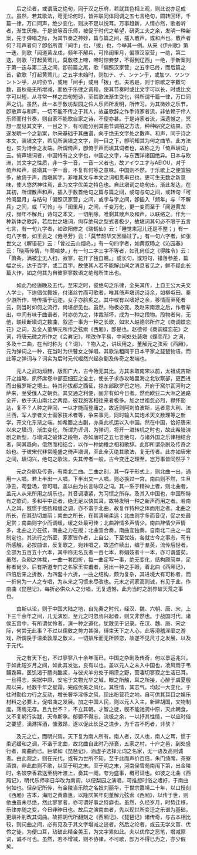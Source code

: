 <!-- { "loadSidebar": true } -->
　　后之论者，或谓唐之绝句，同于汉之乐府，若就其色相上观，则此说亦足成立。虽然，若其歌法，苟无论何时，皆并联同体同调之五七言绝句，圆转回环，千篇一律，万口同声，绝少变化，则决不足以悦耳。万事趋新，人情亦然，歌者听者，渐生厌倦。于是彼等音乐师，被促于时代之希望，硏究工夫之余，发明一种新案，先于弹唱之际，为其节奏之神妙，篇与篇之间，插入散声，或和声也。散声者何？和声者何？卽俗所谓「间手」也，「拨」也，今举其一例。从来《伊州歌》第一迭，则歌「闻道黄龙戍，频年不解兵，可怜闺里月，偏照汉家营」一绝，第二迭，则歌「打起黄莺儿，莫敎枝上啼，啼时惊妾梦，不得到辽西」一绝，于新案则于第一迭与第二迭之间，卽前篇之尾，歌「偏照汉家营」之五字已终，而后篇之首，欲歌「打起黄莺儿」之五字未始时，则加チ、チ、ンテン乎，或加ツ、ツンツントン乎，从时协节，或用「间手」或用「拨」也。夫若是，则于原歌之字数句数，虽秋毫无所增减，而依于乐律之调和，使其节奏时或比文字可以长，时或比文字可以短，从寻常一样之四句短诗，至其歌法渐生变化，得所谓千篇一律，万口同声之讥。虽然，此一本于敎坊梨园之伶人乐师所发明，所传习，为其微妙之乐节，卽散声与和声，一切不能不传之于其人，故虽歌辞之作手诗家者流，非依赖于伶人乐师而付节奏，则自家不能歌自家之诗，不便亦甚。于是诗家者流，深遗憾之，冥想一度见其文字，一目之下，有可能分别其曲节调拍之方法，种种硏究之结果，亦遂发眀一个之新案，尔来基础于其曲谱，向于绝无文字处之散声、和声，同于诗之本文，装塡文字，若见所装塡之文字，则一目之下，卽明知其为何之曲节。此方法也，实为诗余之发端。所谓倚声，卽倚于声而塡其词者也，故称之为「倚声塡词」云。倚声塡词者，中国特有之文字也，中国之文字，与东西洋诸国绝异。日本与欧洲，其文字之性质，非一字一音，一音一义者也，故アイウユ才与AEIOU，对于倚声和声，装塡其一字一音，不复有何等之意味。中国则不然，于乐歌上之便宜独多，故倚于声，而塡其字，非唯其文与本文之词相贯串已也，更可生无数之新意味，使人悠然神往焉，此为文字优美之特色也。自此塡词之绝句出，渐此发达，在其初，所谓散声和声，插入于数首绝句之篇与篇之间，或句与句之间，或转句「可怜闺里月」与结句「偏照汉家营」之间，或字与字之间，卽插入「频年」与「不解兵」之间，或「可怜」与「闺里月」之间，千变万化，更一变而至于「闻道黄龙戍，频年不解兵」诗句之本文，一切削除，唯剩其散声及和声，以联络之。作为一种新体之歌辞，若后世之塡词，尙存绝句之型式者极少，故塡词其句必不限于五言七言，有一句九字者，如欧阳修之《瑞鹤仙》云：「睡觉来冠儿还是不整；」有一句八字者，如王云之《倦寻芳》云：「莫节韶华又因循过了。」有一句六字者，如张世文之《解语花》云：「曾过云山烟岛，」有一句四字者，如黄叔旸之《沁园春》云：「晓燕传情，午莺喧梦。」有一句二字三字不等者，如孔尙任之《得胜令》云：「萧条，满被尘无人扫，寂寥，花开了独自瞧。」或长句，或短句，错落参差，篇幅之长，达于百字，或二百字。故使其人若不能解此间之消息者见之，鲜不疑此长篇大作，如之何其为自彼寥寥数语之绝句所生出也。 

　　如此乃经唐晚及五代，至宋之时，彼绝句之乐律，全失其传，上自王公大夫文人学士，下迨倡优舞妓，付诸丝竹而可歌者，唯其倚声塡词之诗余，如柳屯田、秦少游所作，特传播于远迩，女子亦脍炙之。其中或有以嗜好之余，移情而至死者云，则当时如何之流行，尙堪想见也。虽然，物极必变。及赵宋南渡之后，作者辈出，中间有味于曲谱者，时亦仿为之，体裁渐坏，成为一种之段物。段物者何，无他，联续断塡词之数曲，叙述一事为一种之长歌，如宋人赵德邻所作之《商调蝶恋花》之词，及金人董解元所作之弦索《西厢》，卽是也。赵德邻《商调蝶恋花》之词，将唐元微之所作之《会眞记》，稍改作平易，中间处处装塡《蝶恋花》之词，多及十二曲，在当时称为《？词》，？物入之，讲坛用之。董解元之弦索《西厢》，元为弹词之一种，在当时为供瞽女之弹唱，其歌法粗同于日本平家之琵琶物语，而此等之弹词与？词实为后时元代崛然兴起杂剧及传奇之发端也。 

　　元人之武功烜赫，版图广大，古今殆无其比。方其未取南宋以前，太祖成吉斯汗之雄略，夙怀席卷中部亚细亚之全土，使长子求赤攻略里海之北钦察部，更西进而出俄罗斯之境土。特其孙拔都之西征，掠东部欧罗巴之地，开府于窝尔瓦河町之萨来，至受俄人之朝贡。其交通之利便，固非有如今日者。然而欧亚二大洲之通路全开，依于天山南北之两路，彼我旅客相往来者极多。加之世祖忽必烈，襟怀豁达，复不？人种之异同，一以才能而登庸之，故近则阿剌伯波斯，远者意大利、法兰西，军人学者文士画家技术者等，争来事元，同时输入其炮术天文数理等之新学，开文化东渐之端。如希腊之古剧，亦乘此机运以入中国。然在中国，恰好唐宋以来之塡词，渐生变化，所谓为诨词、为弹词，将开一进转机之时也，故此希腊演剧之新型，与塡词之破体之段物，亦如唐时之五七言绝句，与诸外国之乐律相结合者，同其趋向，俄然而相结合，以作一种幼稚之相和歌辞。此卽所谓杂剧及传奇之始也。于彼宋代非常隆盛之倚声塡词，至此全灭绝其歌法，复无传者。此亦如唐宋之间，塡词兴，绝句之歌法，失其传者一般，古今变迁之理至，岂万事皆同然乎？ 

　　元之杂剧及传奇，有南北二曲。二曲之别，其一存于形式上，则北曲一出，通用一人唱，若上半出一人唱，下半出又一人唱，则必换过一宫。南曲则不然，生旦净丑，苟登场，皆可唱，盖以曲为长言咏叹之词。其一系于精神上者，则北曲者，盖元人从来所用之胡乐也，其音调凄紧，为习惯之所存。及其入中国也，中国所特有之歌词，多和平中正者，绝无足以快其耳，故特发明一种之新声而用之者。若南人之耳，旣惯于悠扬和缓之调，亦不谐于北曲，故复作特种之体而用之者。北曲之所长，在其劲切雄丽；南曲之所长，在其淸峭柔远；北曲则字多而音促，促之处最足赏；南曲则字少而调缓，缓之处最可佳；北曲辞情多声情少，南曲辞情少声情多，北曲之力在弦，南曲之力在版；北曲宜合奏，南曲宜独奏。自南北二曲之一度制定也，其流行之所至，家家皆作者，上自公，下至优妓，各就古今之事态，苟有所感触，必按曲谱，反复歌之，宛转唱之，故述作续出，编于羣英，流传后世者，全部为五百五十六本，其中称无名氏者一百七本，称娼妓者十一本，亦可谓盛矣。虽然，杂剧之体裁，一曲一套四折，每一曲定写一事，绝无变化，结构颇简单，足称者尙少。后有斯道专门之名家王实甫者，另出一种之手眼，着北曲《西厢记》，四倍后来之折数，为四套十六折，一曲之结构，颇为复杂，其进境大有可称者，而一折尙为一人之专唱，为从来之习惯未尽改也。元末之词家高则诚，有见于此，作南曲《琵琶记》，每折必供众人之分唱，无复遗憾，此为当时之剧界破天荒之事也。 

　　由斯以论，则于中国大陆之地，自先秦之时代，经汉、魏、六朝、唐、宋，上下三千余年之间，几无演剧，至元之时忽焉兴起者，则又非然也。于战国时代，诸侯五宫中，有所谓优伶者，演一种之道化，犹散见于记录。在汉、魏、唐、宋之际，何尝无此事？不过以儒敎之势力甚强，缚束天下之人心，此等滑稽淫靡之游戏，所谓戾于温柔敦厚之敎义，一切排斥而无所顾恋，故遂不见尺寸之发展，以及于元代。 

　　元之有天下也，不过寥寥八十余年而已，中国之杂剧及传奇，何以景运兆兴，于如此短岁月之间，如此其发达，良有以也。盖以元人之未入中国也，凌风雨于韦韛毳幕，医饥渴于膻肉酪浆，与彼犬羊穷处于朔漠之野，营凄切寥寂之生活已耳。一旦得志，突据中原，安宅于文物光华之域，眼之所触，耳之所接，心醉于虞夏殷周以来，经数千年之星霜，完成优美之风化，其性情，其志气，均起一大变化，于往时勤俭力行之反动，增长奢华淫侈之风，现出粉营花之地，自可供其耳目之娱乐材料之必要上，促唱曲之发展。加之中国人民，则以元人入主，新建胡国，文物制度，荡焉无存。且九世不？，不立其朝。才智之徒，旣不能驰骋中原，灭此朝食，又不复躬行实践，天命斯承。郁鬰不得志，流极之余，一以抒其性情，一以应时俗之要望。漓淋挥洒，慷激昂，遂以促此长足之进步，为千古不朽者，非欤？ 

　　及元之亡，而眀兴焉，天下复为南人所有。南人者，汉人也，南人之耳，惯于柔远缓和之调，不谐于北曲，故北曲自此时乃渐衰，五家之村，十户之邑，到处盛行者，南曲而已。巨擘如《琵琶记》，涵虚子选择元词之名家，无一语及高则诚者。由此观之，则在元代，或有为世所不知，至于此而声价百倍，朱门绮席，茶寮酒馆，非此曲则不歌，以至于明之末。至于明之末，河南侯雪苑南闱下第，出金陵时，名妓李香君送至桃叶渡上，奏其一阕，夸为盛事，槪可证也。如彼之北曲《西厢记》，眀代乐师李日华改为南调，以便梨园之演唱，可推想时俗之嗜好，于南曲何如也。但杂记所传，有金陵当乐院之名妓刘丽华，于世宗嘉靖二十年，以口授刻《西厢》古本，海阳之黄嘉惠，以隆庆某年刻董解元弦索《西厢》，以传于世，则他曲虽未尽绝，然此寥寥者，亦可谓好事之特癖也。虽然，久经岁月，时势迁移，乐律亦随之变，今日非昨日也。故后之演南曲者，先以现世所变迁之乐谱为基础，更塡补削改其词曲。故把眀代所翻刻之《西厢记》、《琵琶记》诸传奇，与古本相比较，则词曲之间，必有见及于其文字增减之迹者。然后之论者，或云无学文盲、优伶之徒，为便口耳，玷破此精金美玉，为文字累如此。夫以优伶之恶笔，增减原词，诚不可也。虽然，若不增减，则不协律，不可歌，卽万不得已为之，亦少假矣。 

